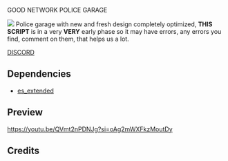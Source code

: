 GOOD NETWORK POLICE GARAGE

![](https://i.imgur.com/kp0oHJK.jpeg)
Police garage with new and fresh design completely optimized, **THIS SCRIPT** is in a very **VERY** early phase so it may have errors, any errors you find, comment on them, that helps us a lot.

[DISCORD](https://discord.gg/4PgngbsR5T)

## Dependencies

- [es_extended](https://github.com/esx-framework/esx-legacy)

## Preview

https://youtu.be/QVmt2nPDNJg?si=oAg2mWXFkzMoutDy

## Credits
